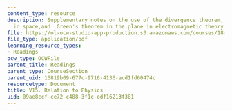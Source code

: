 ```yaml
---
content_type: resource
description: Supplementary notes on the use of the divergence theorem, Stokes' theorem
  in space,and  Green's theorem in the plane in electromagnetic theory.
file: https://ol-ocw-studio-app-production.s3.amazonaws.com/courses/18-02-multivariable-calculus-fall-2007/09ae8ccfce72c4883f1cedf16213f381_relation_to_phy.pdf
file_type: application/pdf
learning_resource_types:
- Readings
ocw_type: OCWFile
parent_title: Readings
parent_type: CourseSection
parent_uid: 16819b09-677c-9716-4136-acd1fd60474c
resourcetype: Document
title: V15. Relation to Physics
uid: 09ae8ccf-ce72-c488-3f1c-edf16213f381
---
```

